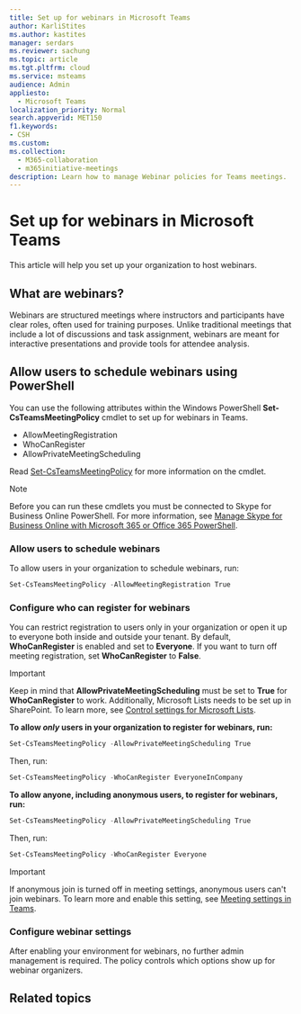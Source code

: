 ```yaml
---
title: Set up for webinars in Microsoft Teams 
author: KarliStites
ms.author: kastites
manager: serdars
ms.reviewer: sachung
ms.topic: article
ms.tgt.pltfrm: cloud
ms.service: msteams
audience: Admin
appliesto: 
  - Microsoft Teams
localization_priority: Normal
search.appverid: MET150
f1.keywords:
- CSH
ms.custom: 
ms.collection: 
  - M365-collaboration
  - m365initiative-meetings
description: Learn how to manage Webinar policies for Teams meetings.
---
```


# Set up for webinars in Microsoft Teams

This article will help you set up your organization to host webinars.

## What are webinars?

Webinars are structured meetings where instructors and participants have clear roles, often used for training purposes. Unlike traditional meetings that include a lot of discussions and task assignment, webinars are meant for interactive presentations and provide tools for attendee analysis.

## Allow users to schedule webinars using PowerShell

You can use the following attributes within the Windows PowerShell **Set-CsTeamsMeetingPolicy** cmdlet to set up for webinars in Teams.

- AllowMeetingRegistration
- WhoCanRegister
- AllowPrivateMeetingScheduling

Read [Set-CsTeamsMeetingPolicy](https://docs.microsoft.com/powershell/module/skype/set-csteamsmeetingpolicy?view=skype-ps) for more information on the cmdlet.

> [!NOTE]
> Before you can run these cmdlets you must be connected to Skype for Business Online PowerShell. For more information, see [Manage Skype for Business Online with Microsoft 365 or Office 365 PowerShell](https://docs.microsoft.com/office365/enterprise/powershell/manage-skype-for-business-online-with-office-365-powershell).

### Allow users to schedule webinars

To allow users in your organization to schedule webinars, run:

```powershell
Set-CsTeamsMeetingPolicy -AllowMeetingRegistration True
```

### Configure who can register for webinars

You can restrict registration to users only in your organization or open it up to everyone both inside and outside your tenant. By default, **WhoCanRegister** is enabled and set to **Everyone**. If you want to turn off meeting registration, set **WhoCanRegister** to **False**.

> [!IMPORTANT]
> Keep in mind that **AllowPrivateMeetingScheduling** must be set to **True** for **WhoCanRegister** to work. Additionally, Microsoft Lists needs to be set up in SharePoint. To learn more, see [Control settings for Microsoft Lists](https://docs.microsoft.com/sharepoint/control-lists).

**To allow *only* users in your organization to register for webinars, run:**

```powershell
Set-CsTeamsMeetingPolicy -AllowPrivateMeetingScheduling True
```

Then, run:

```powershell
Set-CsTeamsMeetingPolicy -WhoCanRegister EveryoneInCompany
```

**To allow anyone, including anonymous users, to register for webinars, run:**

```powershell
Set-CsTeamsMeetingPolicy -AllowPrivateMeetingScheduling True
```

Then, run:

```powershell
Set-CsTeamsMeetingPolicy -WhoCanRegister Everyone
```

> [!IMPORTANT]
> If anonymous join is turned off in meeting settings, anonymous users can't join webinars. To learn more and enable this setting, see [Meeting settings in Teams](meeting-settings-in-teams.md).

### Configure webinar settings

After enabling your environment for webinars, no further admin management is required. The policy controls which options show up for webinar organizers.

## Related topics
